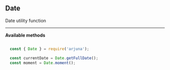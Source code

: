 ## Date

Date utility function

---

**Available methods**
```js

  const { Date } = require('arjuna');

  const currentDate = Date.getFullDate();
  const moment = Date.moment();
  
```

